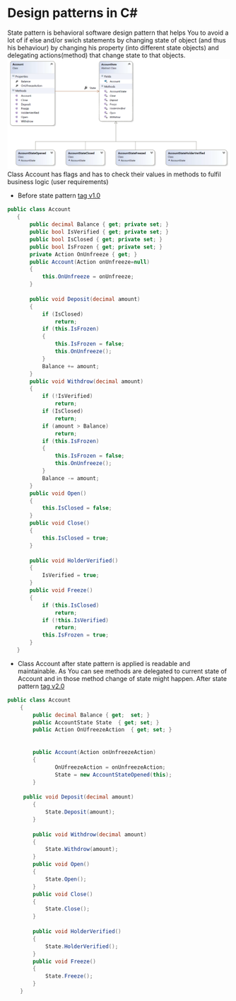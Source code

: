 # Design patterns in C&#35;
State pattern is behavioral software design pattern that helps You to avoid a lot of if else and/or swich statements by changing state of object (and thus his behaviour) by changing his property (into different state objects) and delegating actions(method) that change state to that objects.
![state pattern image](https://raw.githubusercontent.com/MirzaAbazovic/DesignPatternsInCSharp/master/StatePattern/statePattern.PNG "Class diagram from code example")
 Class Account has flags and has to check their values in methods to fulfil business logic (user requirements) 
 * Before state pattern [tag v1.0](https://github.com/MirzaAbazovic/DesignPatternsInCSharp/tree/v1.0/StatePattern/Account.cs)
 ```cs
 public class Account
    {
        public decimal Balance { get; private set; }
        public bool IsVerified { get; private set; }
        public bool IsClosed { get; private set; }
        public bool IsFrozen { get; private set; }
        private Action OnUnfreeze { get; }
        public Account(Action onUnfreeze=null)
        {
            this.OnUnfreeze = onUnfreeze;
        }

        public void Deposit(decimal amount)
        {
            if (IsClosed)
                return;
            if (this.IsFrozen)
            {
                this.IsFrozen = false;
                this.OnUnfreeze();
            }
            Balance += amount;
        }
        public void Withdrow(decimal amount)
        {
            if (!IsVerified)
                return;
            if (IsClosed)
                return;
            if (amount > Balance)
                return;
            if (this.IsFrozen)
            {
                this.IsFrozen = false;
                this.OnUnfreeze();
            }
            Balance -= amount;
        }
        public void Open()
        {
            this.IsClosed = false;
        }
        public void Close()
        {
            this.IsClosed = true;
        }

        public void HolderVerified()
        {
            IsVerified = true;
        }
        public void Freeze()
        {
            if (this.IsClosed)
                return;
            if (!this.IsVerified)
                return;
            this.IsFrozen = true;
        }
    }
```
* Class Account after state pattern is applied is readable and maintainable. As You can see methods are delegated to current state of Account and in those method change of state might happen.
After state pattern [tag v2.0](https://github.com/MirzaAbazovic/DesignPatternsInCSharp/tree/v2.0/StatePattern/Account.cs)
```cs
public class Account
    {
        public decimal Balance { get;  set; }
        public AccountState State  { get; set; }
        public Action OnUfreezeAction  { get; set; }


        public Account(Action onUnfreezeAction)
        {
               OnUfreezeAction = onUnfreezeAction;
               State = new AccountStateOpened(this);
        }
     
	 public void Deposit(decimal amount)
        {
            State.Deposit(amount);
        }

        public void Withdrow(decimal amount)
        {
            State.Withdrow(amount);
        }
        public void Open()
        {
            State.Open();
        }
        public void Close()
        {
            State.Close();
        }

        public void HolderVerified()
        {
            State.HolderVerified();
        }
        public void Freeze()
        {
            State.Freeze();
        }
    }
```